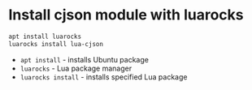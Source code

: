 # Install cjson module with luarocks

```bash
apt install luarocks
luarocks install lua-cjson
```

- `apt install` - installs Ubuntu package
- `luarocks` - Lua package manager
- `luarocks install` - installs specified Lua package



